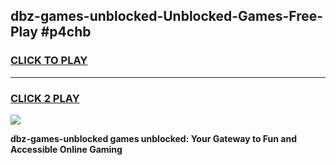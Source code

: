 
## dbz-games-unblocked-Unblocked-Games-Free-Play #p4chb
<h3>
<a href="https://us.freeplayer.one?title=dbz-games-unblocked&ref=9M">CLICK TO PLAY</a></h3>
<hr>

<h3>
<a href="https://us.freeplayer.one?title=dbz-games-unblocked&ref=9M">CLICK 2 PLAY</a>
  
</h3>

<a href="https://us.freeplayer.one?title=dbz-games-unblocked&ref=9M"><img src="https://clearcache.store/games.png"></a>


**dbz-games-unblocked games unblocked: Your Gateway to Fun and Accessible Online Gaming**
